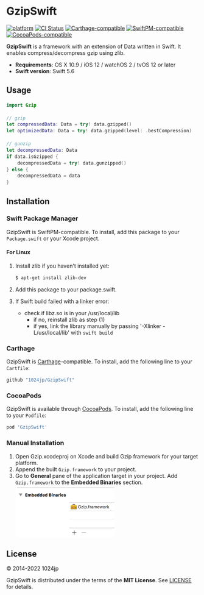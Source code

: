 
GzipSwift
========================

[![platform](https://img.shields.io/badge/platform-macOS%20|%20iOS%20|%20watchOS%20|%20tvOS%20|%20Linux-blue.svg)]()
[![CI Status](https://github.com/1024jp/GzipSwift/workflows/CI/badge.svg)](https://github.com/1024jp/GzipSwift/actions)
[![Carthage-compatible](https://img.shields.io/badge/Carthage-✔-4BC51D.svg?style=flat)](https://github.com/Carthage/Carthage)
[![SwiftPM-compatible](https://img.shields.io/badge/SwiftPM-✔-4BC51D.svg?style=flat)](https://swift.org/package-manager/)
[![CocoaPods-compatible](http://img.shields.io/cocoapods/v/GzipSwift.svg?style=flat)](https://cocoapods.org/pods/GzipSwift)

__GzipSwift__ is a framework with an extension of Data written in Swift. It enables compress/decompress gzip using zlib.

- __Requirements__: OS X 10.9 / iOS 12 / watchOS 2 / tvOS 12 or later
- __Swift version__: Swift 5.6


## Usage

```swift
import Gzip

// gzip
let compressedData: Data = try! data.gzipped()
let optimizedData: Data = try! data.gzipped(level: .bestCompression)

// gunzip
let decompressedData: Data
if data.isGzipped {
    decompressedData = try! data.gunzipped()
} else {
    decompressedData = data
}
```


## Installation

### Swift Package Manager

GzipSwift is SwiftPM-compatible. To install, add this package to your `Package.swift` or your Xcode project.

#### For Linux

1. Install zlib if you haven't installed yet:

    ```bash
    $ apt-get install zlib-dev
    ```
2. Add this package to your package.swift.
3. If Swift build failed with a linker error:
    * check if libz.so is in your /usr/local/lib
        * if no, reinstall zlib as step (1)
        * if yes, link the library manually by passing '-Xlinker -L/usr/local/lib' with `swift build`

### Carthage
GzipSwift is [Carthage](https://github.com/Carthage/Carthage)-compatible. To install, add the following line to your `Cartfile`:

```ruby
github "1024jp/GzipSwift"
```

### CocoaPods
GzipSwift is available through [CocoaPods](http://cocoapods.org). To install, add the following line to your `Podfile`:

```ruby
pod 'GzipSwift'
```

### Manual Installation

1. Open Gzip.xcodeproj on Xcode and build Gzip framework for your target platform.
2. Append the built `Gzip.framework` to your project.
3. Go to __General__ pane of the application target in your project. Add `Gzip.framework` to the __Embedded Binaries__ section.
    <br /><img src="Documentation/EmbeddedBinaries@2x.png" height="135"/>


## License

© 2014-2022 1024jp

GzipSwift is distributed under the terms of the __MIT License__. See [LICENSE](LICENSE) for details.
